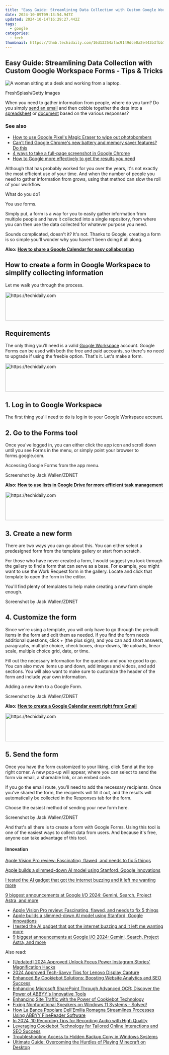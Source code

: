 ```yaml
---
title: "Easy Guide: Streamlining Data Collection with Custom Google Workspace Forms - Tips & Tricks"
date: 2024-10-09T09:13:54.947Z
updated: 2024-10-14T16:29:27.442Z
tags:
  - google
categories:
  - tech
thumbnail: https://thmb.techidaily.com/16d13254afac9149dce0a2e443b3fbb7f20249bb61b5f6680c7797d944c293aa.jpg
---
```


## Easy Guide: Streamlining Data Collection with Custom Google Workspace Forms - Tips & Tricks

![A woman sitting at a desk and working from a laptop.](https://www.zdnet.com/a/img/resize/8ffb1b33180e5bf15233eb2100e8d5ddb7d782bb/2022/10/18/a843df63-9d8b-4826-9bc4-b234d48ccc20/a-woman-sitting-at-her-desk-and-working-at-a-laptop.jpg?auto=webp&width=1280)

FreshSplash/Getty Images

When you need to gather information from people, where do you turn? Do you simply [send an email](https://www.zdnet.com/article/how-to-compose-an-email-from-google-docs/) and then cobble together the data into a [spreadsheet](https://www.zdnet.com/article/how-to-create-a-drop-down-list-in-google-sheets/) or [document](https://www.zdnet.com/article/how-to-use-google-docs-version-history/) based on the various responses? 

### See also

* [How to use Google Pixel's Magic Eraser to wipe out photobombers](https://www.zdnet.com/article/how-to-use-magic-eraser-on-the-google-pixel/)
* [Can't find Google Chrome's new battery and memory saver features? Do this](https://www.zdnet.com/article/cant-find-google-chromes-new-battery-and-memory-saver-features-do-this/)
* [4 ways to take a full-page screenshot in Google Chrome](https://www.zdnet.com/article/how-to-take-a-full-page-screenshot-in-google-chrome/)
* [How to Google more effectively to get the results you need](https://www.zdnet.com/article/how-to-use-google-search-more-effectively-to-get-the-results-you-need/)

Although that has probably worked for you over the years, it's not exactly the most efficient use of your time. And when the number of people you need to gather information from grows, using that method can slow the roll of your workflow.

What do you do?

You use forms. 

Simply put, a form is a way for you to easily gather information from multiple people and have it collected into a single repository, from where you can then use the data collected for whatever purpose you need.

Sounds complicated, doesn't it? It's not. Thanks to Google, creating a form is so simple you'll wonder why you haven't been doing it all along.

**Also:** [**How to share a Google Calendar for easy collaboration**](https://www.zdnet.com/article/how-to-share-a-google-calendar-with-friends-family-or-colleagues-for-easy-collaboration/)

## How to create a form in Google Workspace to simplify collecting information 

Let me walk you through the process.

<!-- affiliate ads begin -->
<a href="https://aligracehair.sjv.io/c/5597632/2006933/19272" target="_top" id="2006933">
  <img src="//a.impactradius-go.com/display-ad/19272-2006933" border="0" alt="https://techidaily.com" width="728" height="90"/>
</a>
<img height="0" width="0" src="https://aligracehair.sjv.io/i/5597632/2006933/19272" style="position:absolute;visibility:hidden;" border="0" />
<!-- affiliate ads end -->

## Requirements

The only thing you'll need is a valid [Google Workspace](https://www.zdnet.com/article/byo-google-account-google-unveils-a-free-version-of-workspace-for-users-at-work/) account. Google Forms can be used with both the free and paid accounts, so there's no need to upgrade if using the freebie option. That's it. Let's make a form.

<!-- affiliate ads begin -->
<a href="https://ephamedtechinc.pxf.io/c/5597632/2136613/26400" target="_top" id="2136613">
  <img src="//a.impactradius-go.com/display-ad/26400-2136613" border="0" alt="https://techidaily.com" width="728" height="90"/>
</a>
<img height="0" width="0" src="https://ephamedtechinc.pxf.io/i/5597632/2136613/26400" style="position:absolute;visibility:hidden;" border="0" />
<!-- affiliate ads end -->

## 1\. Log in to Google Workspace

The first thing you'll need to do is log in to your Google Workspace account. 

## 2\. Go to the Forms tool

Once you've logged in, you can either click the app icon and scroll down until you see Forms in the menu, or simply point your browser to forms.google.com.

Accessing Google Forms from the app menu.

Screenshot by Jack Wallen/ZDNET

**Also:** [**How to use lists in Google Drive for more efficient task management**](https://www.zdnet.com/article/how-to-use-lists-for-more-efficient-task-management-in-google-drive/)

<!-- affiliate ads begin -->
<a href="https://unicoeye.pxf.io/c/5597632/2134489/18498" target="_top" id="2134489">
  <img src="//a.impactradius-go.com/display-ad/18498-2134489" border="0" alt="https://techidaily.com" width="728" height="90"/>
</a>
<img height="0" width="0" src="https://unicoeye.pxf.io/i/5597632/2134489/18498" style="position:absolute;visibility:hidden;" border="0" />
<!-- affiliate ads end -->

## 3\. Create a new form

There are two ways you can go about this. You can either select a predesigned form from the template gallery or start from scratch. 

For those who have never created a form, I would suggest you look through the gallery to find a form that can serve as a base. For example, you might want to use the Work Request form in the gallery. Locate and click that template to open the form in the editor.

You'll find plenty of templates to help make creating a new form simple enough.

Screenshot by Jack Wallen/ZDNET

## 4\. Customize the form

Since we're using a template, you will only have to go through the prebuilt items in the form and edit them as needed. If you find the form needs additional questions, click + (the plus sign), and you can add short answers, paragraphs, multiple choice, check boxes, drop-downs, file uploads, linear scale, multiple choice grid, date, or time. 

Fill out the necessary information for the question and you're good to go. You can also move items up and down, add images and videos, and add sections. You will also want to make sure to customize the header of the form and include your own information.

Adding a new item to a Google Form.

Screenshot by Jack Wallen/ZDNET

**Also:** [**How to create a Google Calendar event right from Gmail**](https://www.zdnet.com/article/how-to-create-a-google-calendar-event-right-from-gmail/)

<!-- affiliate ads begin -->
<a href="https://appsumo.8odi.net/c/5597632/2105882/7443" target="_top" id="2105882">
  <img src="//a.impactradius-go.com/display-ad/7443-2105882" border="0" alt="https://techidaily.com" width="728" height="90"/>
</a>
<img height="0" width="0" src="https://appsumo.8odi.net/i/5597632/2105882/7443" style="position:absolute;visibility:hidden;" border="0" />
<!-- affiliate ads end -->

## 5\. Send the form

Once you have the form customized to your liking, click Send at the top right corner. A new pop-up will appear, where you can select to send the form via email, a shareable link, or an embed code. 

If you go the email route, you'll need to add the necessary recipients. Once you've shared the form, the recipients will fill it out, and the results will automatically be collected in the Responses tab for the form.

Choose the easiest method of sending your new form here.

Screenshot by Jack Wallen/ZDNET

And that's all there is to create a form with Google Forms. Using this tool is one of the easiest ways to collect data from users. And because it's free, anyone can take advantage of this tool.

#### Innovation

[Apple Vision Pro review: Fascinating, flawed, and needs to fix 5 things](https://www.zdnet.com/article/apple-vision-pro-review/ "Apple Vision Pro review: Fascinating, flawed, and needs to fix 5 things")

[Apple builds a slimmed-down AI model using Stanford, Google innovations](https://www.zdnet.com/article/apple-builds-a-slimmed-down-ai-model-using-stanford-google-innovations/ "Apple builds a slimmed-down AI model using Stanford, Google innovations")

[I tested the AI gadget that got the internet buzzing and it left me wanting more](https://www.zdnet.com/article/i-tested-the-ai-gadget-that-got-the-internet-buzzing-and-it-left-me-wanting-more/ "I tested the AI gadget that got the internet buzzing and it left me wanting more")

[9 biggest announcements at Google I/O 2024: Gemini, Search, Project Astra, and more](https://www.zdnet.com/article/is-openai-sweating-9-google-features-announced-for-gemini-search-android-and-more/ "9 biggest announcements at Google I/O 2024: Gemini, Search, Project Astra, and more")

* [Apple Vision Pro review: Fascinating, flawed, and needs to fix 5 things](https://www.zdnet.com/article/apple-vision-pro-review/ "Apple Vision Pro review: Fascinating, flawed, and needs to fix 5 things")
* [Apple builds a slimmed-down AI model using Stanford, Google innovations](https://www.zdnet.com/article/apple-builds-a-slimmed-down-ai-model-using-stanford-google-innovations/ "Apple builds a slimmed-down AI model using Stanford, Google innovations")
* [I tested the AI gadget that got the internet buzzing and it left me wanting more](https://www.zdnet.com/article/i-tested-the-ai-gadget-that-got-the-internet-buzzing-and-it-left-me-wanting-more/ "I tested the AI gadget that got the internet buzzing and it left me wanting more")
* [9 biggest announcements at Google I/O 2024: Gemini, Search, Project Astra, and more](https://www.zdnet.com/article/is-openai-sweating-9-google-features-announced-for-gemini-search-android-and-more/ "9 biggest announcements at Google I/O 2024: Gemini, Search, Project Astra, and more")

<ins class="adsbygoogle"
     style="display:block"
     data-ad-format="autorelaxed"
     data-ad-client="ca-pub-7571918770474297"
     data-ad-slot="1223367746"></ins>

<ins class="adsbygoogle"
     style="display:block"
     data-ad-client="ca-pub-7571918770474297"
     data-ad-slot="8358498916"
     data-ad-format="auto"
     data-full-width-responsive="true"></ins>

<span class="atpl-alsoreadstyle">Also read:</span>
<div><ul>
<li><a href="https://instagram-clips.techidaily.com/updated-2024-approved-unlock-focus-power-instagram-stories-magnification-hacks/"><u>[Updated] 2024 Approved Unlock Focus Power Instagram Stories' Magnification Hacks</u></a></li>
<li><a href="https://video-capture.techidaily.com/2024-approved-tech-savvy-tips-for-lenovo-display-capture/"><u>2024 Approved Tech-Savvy Tips for Lenovo Display Capture</u></a></li>
<li><a href="https://some-tips.techidaily.com/enhanced-by-cookiebot-solutions-boosting-website-analytics-and-seo-success/"><u>Enhanced By Cookiebot Solutions: Boosting Website Analytics and SEO Success</u></a></li>
<li><a href="https://some-tips.techidaily.com/enhancing-microsoft-sharepoint-through-advanced-ocr-discover-the-power-of-abbyys-innovative-tools/"><u>Enhancing Microsoft SharePoint Through Advanced OCR: Discover the Power of ABBYY's Innovative Tools</u></a></li>
<li><a href="https://some-tips.techidaily.com/enhancing-site-traffic-with-the-power-of-cookiebot-technology/"><u>Enhancing Site Traffic with the Power of Cookiebot Technology</u></a></li>
<li><a href="https://sound-issues.techidaily.com/fixing-nonfunctional-speakers-on-windows-11-systems-solved/"><u>Fixing Nonfunctional Speakers on Windows 11 Systems - Solved!</u></a></li>
<li><a href="https://some-tips.techidaily.com/how-la-banca-popolare-dellemilia-romagna-streamlines-processes-using-abbyy-finereader-software/"><u>How La Banca Popolare Dell'Emilia Romagna Streamlines Processes Using ABBYY FineReader Software</u></a></li>
<li><a href="https://youtube-docs.techidaily.com/24-10-recording-tips-for-recording-audio-with-high-quality/"><u>In 2024, 10 Recording Tips for Recording Audio with High Quality</u></a></li>
<li><a href="https://some-tips.techidaily.com/leveraging-cookiebot-technology-for-tailored-online-interactions-and-seo-success/"><u>Leveraging Cookiebot Technology for Tailored Online Interactions and SEO Success</u></a></li>
<li><a href="https://win-rankings.techidaily.com/troubleshooting-access-to-hidden-backup-copy-in-windows-systems/"><u>Troubleshooting Access to Hidden Backup Copy in Windows Systems</u></a></li>
<li><a href="https://win-howtos.techidaily.com/ultimate-guide-overcoming-the-hurdles-of-playing-minecraft-on-desktop/"><u>Ultimate Guide: Overcoming the Hurdles of Playing Minecraft on Desktop</u></a></li>
</ul></div>

